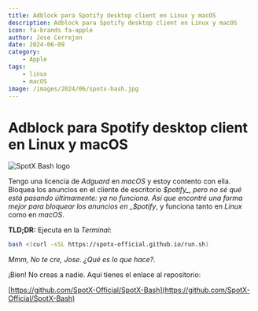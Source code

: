```yaml
---
title: Adblock para Spotify desktop client en Linux y macOS
description: Adblock para Spotify desktop client en Linux y macOS
icon: fa-brands fa-apple
author: Jose Cerrejon
date: 2024-06-09
category:
    - Apple
tags:
    - linux
    - macOS
image: /images/2024/06/spotx-bash.jpg
---
```


# Adblock para Spotify desktop client en Linux y macOS

![SpotX Bash logo](/images/2024/06/spotx-bash.jpg "SpotX Bash script to block ads on Sp0tify")

Tengo una licencia de _Adguard_ en _macOS_ y estoy contento con ella. Bloquea los anuncios en el cliente de escritorio _$potify_, pero no sé qué está pasando últimamente: ya no funciona. Así que encontré una forma mejor para bloquear los anuncios en _$potify_, y funciona tanto en _Linux_ como en _macOS_.

**TLD;DR:** Ejecuta en la _Terminal_:

```bash
bash <(curl -sSL https://spotx-official.github.io/run.sh)
```

_Mmm, No te cre, Jose. ¿Qué es lo que hace?._

¡Bien! No creas a nadie. Aquí tienes el enlace al repositorio:

[https://github.com/SpotX-Official/SpotX-Bash](https://github.com/SpotX-Official/SpotX-Bash)
